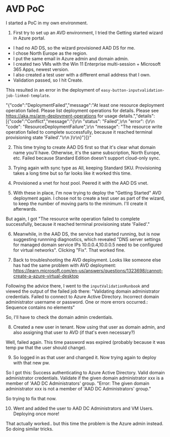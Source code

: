 # AVD PoC

I started a PoC in my own environment.

1. First try to set up an AVD environment, I tried the Getting started wizard in Azure portal.
* I had no AD DS, so the wizard provisioned AAD DS for me.
* I chose North Europe as the region.
* I put the same email in Azure admin and domain admin.
* I created two VMs with the Win 11 Enterprise multi-session + Microsoft 365 Apps, newest version.
* I also created a test user with a different email address that I own.
* Validation passed, so I hit Create.

This resulted in an error in the deployment of `easy-button-inputvalidation-job-linked-template`.

"{"code":"DeploymentFailed","message":"At least one resource deployment operation failed. Please list deployment operations for details. Please see https://aka.ms/arm-deployment-operations for usage details.","details":[{"code":"Conflict","message":"{\r\n  \"status\": \"Failed\",\r\n  \"error\": {\r\n    \"code\": \"ResourceDeploymentFailure\",\r\n    \"message\": \"The resource write operation failed to complete successfully, because it reached terminal provisioning state 'Failed'.\"\r\n  }\r\n}"}]}"

2. This time trying to create AAD DS first so that it's clear what domain name you'll have. Otherwise, it's the same subscription, North Europe, etc. Failed because Standard Edition doesn't support cloud-only sync.

3. Trying again with sync type as All, keeping Standard SKU. Provisioning takes a long time but so far looks like it worked this time.

4. Provisioned a vnet for host pool. Peered it with the AAD DS vnet.

5. With these in place, I'm now trying to deploy the "Getting Started" AVD deployment again. I chose not to create a test user as part of the wizard, to keep the number of moving parts to the minimum. I'll create it afterwards.

But again, I got "The resource write operation failed to complete successfully, because it reached terminal provisioning state 'Failed'."

6. Meanwhile, in the AAD DS, the service had started running, but is now suggesting runnning diagnostics, which revealed "DNS server settings for managed domain service IPs 10.0.0.4,10.0.0.5 need to be configured for virtual networks". Clicking "Fix". That worked fine.

7. Back to troubleshooting the AVD deployment. Looks like someone else has had the same problem with AVD deployment: https://learn.microsoft.com/en-us/answers/questions/1323698/cannot-create-a-azure-virtual-desktop

Following the advice there, I went to the `inputValidationRunbook` and viewed the output of the failed job there: "Validating domain administrator credentials. Failed to connect to Azure Active Directory. Incorrect domain administrator username or password. One or more errors occurred.: Sequence contains no elements"

So, I'll have to check the domain admin credentials.

8. Created a new user in tenant. Now using that user as domain admin, and also assigning that user to AVD (if that's even necessary?)

Well, failed again. This time password was expired (probably because it was temp pw that the user should change).

9. So logged in as that user and changed it. Now trying again to deploy with that new pw.

So I got this: Success authenticating to Azure Active Directory. Valid domain administrator credentials. Validate if the given domain administrator xxx is a member of 'AAD DC Administrators' group. "Error: The given domain administrator xxx is not a member of 'AAD DC Administrators' group."

So trying to fix that now.

10. Went and added the user to AAD DC Administrators and VM Users. Deploying once more!

That actually worked.. but this time the problem is the Azure admin instead. So doing similar tricks.
